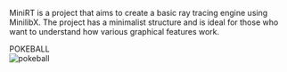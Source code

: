 
MiniRT is a project that aims to create a basic ray tracing engine using MinilibX. The project has a minimalist structure and is ideal for those who want to understand how various graphical features work.

POKEBALL  
![pokeball](https://github.com/user-attachments/assets/b30b86a8-76a5-4d5d-9b12-546b55ae7135)
